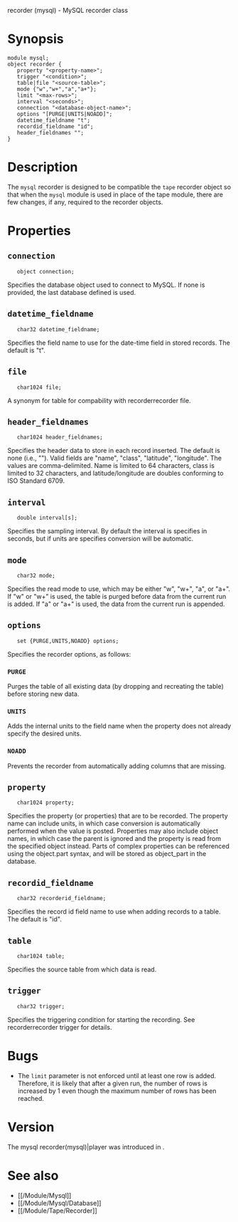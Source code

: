 recorder (mysql) - MySQL recorder class 

# Synopsis 
~~~
module mysql;
object recorder {
   property "<property-name>";
   trigger "<condition>";
   table|file "<source-table>";
   mode {"w","w+","a","a+"};
   limit "<max-rows>";
   interval "<seconds>";
   connection "<database-object-name>";
   options "[PURGE|UNITS|NOADD]";
   datetime_fieldname "t"; 
   recordid_fieldname "id"; 
   header_fieldnames ""; 
}
~~~

# Description 

The `mysql` recorder is designed to be compatible the `tape` recorder object so that when the `mysql` module is used in place of the tape module, there are few changes, if any, required to the recorder objects.

# Properties

## `connection`
~~~
   object connection;
~~~

Specifies the database object used to connect to MySQL.  If none is provided, the last database defined is used.

## `datetime_fieldname` 
~~~
   char32 datetime_fieldname;
~~~

Specifies the field name to use for the date-time field in stored records.  The default is "t". 

## `file` 
~~~
   char1024 file;
~~~

A synonym for table for compability with recorderrecorder file.

## `header_fieldnames` 
~~~
   char1024 header_fieldnames;
~~~

Specifies the header data to store in each record inserted.  The default is none (i.e., "").  Valid fields are "name", "class", "latitude", "longitude".  The values are comma-delimited.  Name is limited to 64 characters, class is limited to 32 characters, and latitude/longitude are doubles conforming to ISO Standard 6709. 

## `interval` 
~~~
   double interval[s];
~~~

Specifies the sampling interval.  By default the interval is specifies in seconds, but if units are specifies conversion will be automatic.

## `mode` 
~~~
   char32 mode;
~~~

Specifies the read mode to use, which may be either "w", "w+", "a", or "a+".  If "w" or "w+" is used, the table is purged before data from the current run is added. If "a" or "a+" is used, the data from the current run is appended.

## `options` 
~~~
   set {PURGE,UNITS,NOADD} options;
~~~

Specifies the recorder options, as follows:

### `PURGE` 

Purges the table of all existing data (by dropping and recreating the table) before storing new data.

### `UNITS` 

Adds the internal units to the field name when the property does not already specify the desired units.

### `NOADD`

Prevents the recorder from automatically adding columns that are missing.

## `property` 
~~~
   char1024 property;
~~~

Specifies the property (or properties) that are to be recorded.  The property name can include units, in which case conversion is automatically performed when the value is posted. 
Properties may also include object names, in which case the parent is ignored and the property is read from the specified object instead. 
Parts of complex properties can be referenced using the object.part syntax, and will be stored as object_part in the database. 

## `recordid_fieldname` 
~~~
   char32 recorderid_fieldname;
~~~

Specifies the record id field name to use when adding records to a table.  The default is "id". 

## `table` 
~~~
   char1024 table;
~~~

Specifies the source table from which data is read.

## `trigger`
~~~
   char32 trigger;
~~~

Specifies the triggering condition for starting the recording.  See recorderrecorder trigger for details.

# Bugs 

* The `limit` parameter is not enforced until at least one row is added. Therefore, it is likely that after a given run, the number of rows is increased by 1 even though the maximum number of rows has been reached.

# Version 

The mysql recorder(mysql)|player was introduced in .

# See also 

* [[/Module/Mysql]]
* [[/Module/Mysql/Database]]
* [[/Module/Tape/Recorder]]
